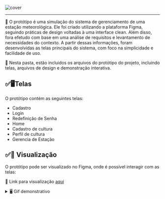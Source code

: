 ![cover](https://user-images.githubusercontent.com/60708311/222333877-ecb87a04-3f46-4cb4-a452-002b3badc1e0.png)

---

📰 O protótipo é uma simulação do sistema de gerenciamento de uma estação meteorológica. Ele foi criado utilizando a plataforma Figma, seguindo práticas de design voltadas à uma interface clean. Além disso, fora efetudo com base em uma análise de requisitos e levantamento de necessidades do contexto. A partir dessas informações, foram desenvolvidas as telas principais do sistema, com foco na simplicidade e facilidade de uso.

🔎 Nesta pasta, estão incluidos os arquivos do protótipo do projeto, incluindo telas, arquivos de design e demonstração interativa.


## ✅🖥Telas

O protótipo contém as seguintes telas:

- Cadastro
- Login
- Redefinição de Senha
- Home
- Cadastro de cultura
- Perfil de cultura
- Gerencia de Estação

## ✅🔎 Visualização

O protótipo pode ser visualizado no Figma, onde é possível interagir com as telas:

🚀 Link para visualização [aqui][view]
<details>
  <summary>🖥 Gif demonstrativo</summary>
  
  <img src="https://github.com/maiconrp/estacao-meteorologica/blob/master/docs/Prototipo/Demonstracao_Interativa.gif" width="300">
</details> 
  
[view]: https://www.figma.com/proto/UwVhTLyeelkN7V9kHQi0A6/Esta%C3%A7%C3%A3o-Meteorol%C3%B3gica?node-id=132%3A2025&scaling=scale-down&page-id=132%3A1793&starting-point-node-id=132%3A2025
